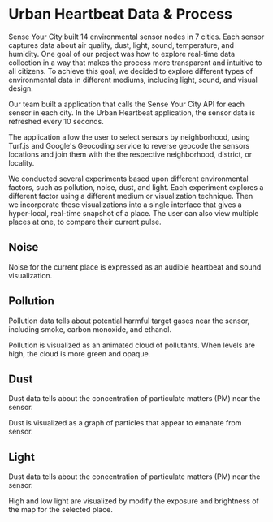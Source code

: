 # Urban Heartbeat Data & Process

Sense Your City built 14 environmental sensor nodes in 7 cities. Each sensor captures data about air quality, dust, light, sound, temperature, and humidity. One goal of our project was how to explore real-time data collection in a way that makes the process more transparent and intuitive to all citizens.  To achieve this goal, we decided to explore different types of environmental data in different mediums, including light, sound, and visual design.

Our team built a application that calls the Sense Your City API for each sensor in each city. In the Urban Heartbeat application, the sensor data is refreshed every 10 seconds.

The application allow the user to select sensors by neighborhood, using Turf.js and Google's Geocoding service to reverse geocode the sensors locations and join them with the the respective neighborhood, district, or locality.

We conducted several experiments based upon different environmental factors, such as pollution, noise, dust, and light. Each experiment explores a different factor using a different medium or visualization technique. Then we incorporate these visualizations into a single interface that gives a hyper-local, real-time snapshot of a place. The user can also view multiple places at one, to compare their current pulse.

## Noise

Noise for the current place is expressed as an audible heartbeat and sound visualization.

## Pollution
Pollution data tells about potential harmful target gases near the sensor, including smoke, carbon monoxide, and ethanol.

Pollution is visualized as an animated cloud of pollutants. When levels are high, the cloud is more green and opaque.

## Dust

Dust data tells about the concentration of particulate matters (PM) near the sensor.

Dust is visualized as a graph of particles that appear to emanate from sensor.  

## Light

Dust data tells about the concentration of particulate matters (PM) near the sensor.

High and low light are visualized by modify the exposure and brightness of the map for the selected place.
